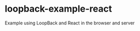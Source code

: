 loopback-example-react
======================

Example using LoopBack and React in the browser and server
